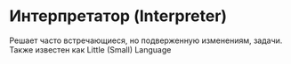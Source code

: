 <h1>Интерпретатор (Interpreter)</h1>
<p>Решает часто встречающиеся, но подверженную изменениям, задачи. Также известен как Little (Small) Language</p>
